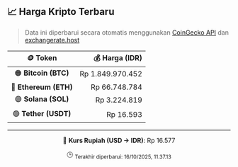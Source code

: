 

<!-- HARGA_KRIPTO -->
## 📈 Harga Kripto Terbaru

> Data ini diperbarui secara otomatis menggunakan [CoinGecko API](https://www.coingecko.com/) dan [exchangerate.host](https://exchangerate.host/)

<div align="center">

| 🪙 Token | 💰 Harga (IDR) |
|:------:|---------------:|
| 🟠 **Bitcoin (BTC)**   | Rp 1.849.970.452 |
| 🔵 **Ethereum (ETH)**  | Rp 66.748.784 |
| 🟣 **Solana (SOL)**    | Rp 3.224.819 |
| 🟢 **Tether (USDT)**   | Rp 16.593 |

---

💱 **Kurs Rupiah (USD → IDR)**: Rp 16.577

🕒 <sub>Terakhir diperbarui: 16/10/2025, 11.37.13</sub>

</div>
<!-- /HARGA_KRIPTO -->